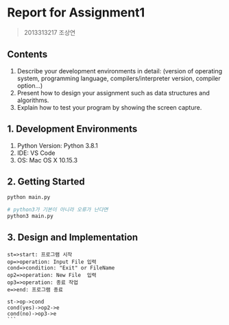# Report for Assignment1

> 2013313217 조상연

## Contents
1. Describe your development environments in detail:
(version of operating system, programming language, compilers/interpreter version, compiler option...)
2. Present how to design your assignment such as data structures and algorithms.
3. Explain how to test your program by showing the screen capture.


## 1. Development Environments

1. Python Version: Python 3.8.1
2. IDE: VS Code
3. OS: Mac OS X 10.15.3

## 2. Getting Started

``` bash
python main.py

# python3가 기본이 아니라 오류가 난다면
python3 main.py
```

## 3. Design and Implementation




```flow
st=>start: 프로그램 시작
op=>operation: Input File 입력
cond=>condition: "Exit" or FileName
op2=>operation: New File  입력
op3=>operation: 종료 작업
e=>end: 프로그램 종료

st->op->cond
cond(yes)->op2->e
cond(no)->op3->e
​```

